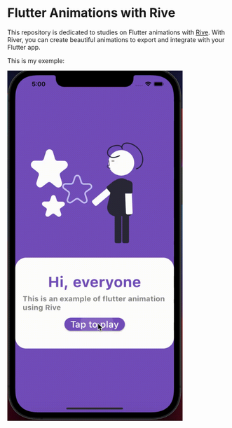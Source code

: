 # Flutter Animations with Rive

This repository is dedicated to studies on Flutter animations with <a href=“https://rive.app/“>Rive</a>. With River, you can create beautiful animations to export and integrate with your Flutter app.

This is my exemple:


<img src="https://github.com/BarbaraLest/studies-flutter-animations-rive/blob/master/assets/imgs/capture1.gif" width="400" height="800" />
